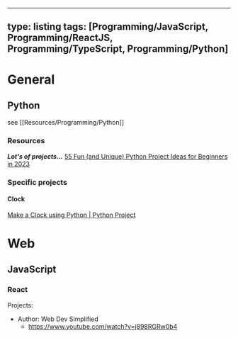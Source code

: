 
---
type: listing
tags: [Programming/JavaScript, Programming/ReactJS, Programming/TypeScript, Programming/Python]
---




# General

## Python

see [[Resources/Programming/Python]]

### Resources

***Lot's of projects...***
[55 Fun (and Unique) Python Project Ideas for Beginners in 2023](https://www.dataquest.io/blog/python-projects-for-beginners/)


### Specific projects

#### Clock
[Make a Clock using Python | Python Project](https://www.youtube.com/watch?v=at7rpdT8FeI)



# Web

## JavaScript

### React

Projects:
- Author: Web Dev Simplified
	- https://www.youtube.com/watch?v=j898RGRw0b4





